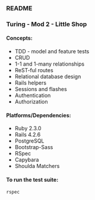 ### README

### Turing - Mod 2 - Little Shop

#### Concepts:
* TDD - model and feature tests
* CRUD
* 1-1 and 1-many relationships
* ReST-ful routes
* Relational database design
* Rails helpers
* Sessions and flashes
* Authentication
* Authorization

#### Platforms/Dependencies:
* Ruby 2.3.0
* Rails 4.2.6
* PostgreSQL
* Bootstrap-Sass
* RSpec
* Capybara
* Shoulda Matchers

#### To run the test suite:

``` rspec ```
